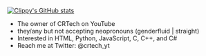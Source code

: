 [![Clippy's GitHub stats](https://github-readme-stats.vercel.app/api?username=trixiedev&show_icons=true&theme=tokyonight&count_private=true)](https://github.com/anuraghazra/github-readme-stats)

- The owner of CRTech on YouTube
- they/any but not accepting neopronouns (genderfluid | straight)
- Interested in HTML, Python, JavaScript, C, C++, and C#
- Reach me at Twitter: @crtech_yt

<!---
trixiedev/trixiedev is a ✨ special ✨ repository because its `README.md` (this file) appears on your GitHub profile.
You can click the Preview link to take a look at your changes.
--->
